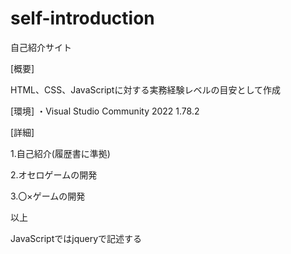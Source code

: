 # self-introduction
自己紹介サイト

[概要]

HTML、CSS、JavaScriptに対する実務経験レベルの目安として作成

[環境]
・Visual Studio Community 2022 1.78.2

[詳細]

1.自己紹介(履歴書に準拠)

2.オセロゲームの開発

3.〇×ゲームの開発

以上

JavaScriptではjqueryで記述する
